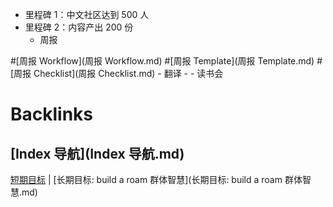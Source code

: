 - 里程碑 1：中文社区达到 500 人
- 里程碑 2：内容产出 200 份
    - 周报
        
#[周报 Workflow](周报 Workflow.md) #[周报 Template](周报 Template.md) #[周报 Checklist](周报 Checklist.md)
    - 翻译
        - 
    - 读书会

# Backlinks
## [Index 导航](Index 导航.md)
[短期目标](短期目标.md) | [长期目标: build a roam 群体智慧](长期目标: build a roam 群体智慧.md)

